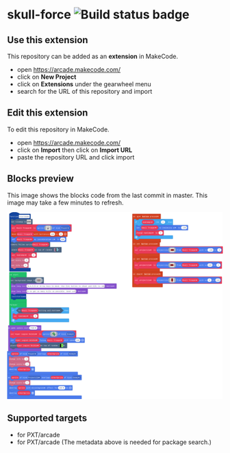 # skull-force ![Build status badge](https://github.com/darthnihilus15/skull-force/workflows/MakeCode/badge.svg)



## Use this extension

This repository can be added as an **extension** in MakeCode.

* open https://arcade.makecode.com/
* click on **New Project**
* click on **Extensions** under the gearwheel menu
* search for the URL of this repository and import

## Edit this extension

To edit this repository in MakeCode.

* open https://arcade.makecode.com/
* click on **Import** then click on **Import URL**
* paste the repository URL and click import

## Blocks preview

This image shows the blocks code from the last commit in master.
This image may take a few minutes to refresh.

![A rendered view of the blocks](https://github.com/darthnihilus15/skull-force/raw/master/.makecode/blocks.png)

## Supported targets

* for PXT/arcade
* for PXT/arcade
(The metadata above is needed for package search.)

